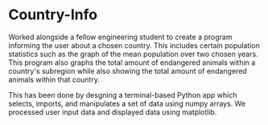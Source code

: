 # Country-Info
Worked alongside a fellow engineering student to create a program informing the user about a chosen country. This includes certain population statistics such as the graph of the mean population over two chosen years. This program also graphs the total amount of endangered animals within a country's subregion while also showing the total amount of endangered animals within that country.

This has been done by desgning a terminal-based Python app which selects, imports, and manipulates a set of data using numpy arrays. We processed user input data and displayed data using matplotlib.
